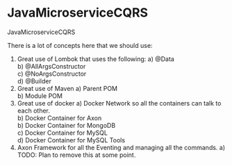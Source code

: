 # JavaMicroserviceCQRS
JavaMicroserviceCQRS

There is a lot of concepts here that we should use:
1) Great use of Lombok that uses the following:
    a) @Data \
    b) @AllArgsConstructor \
    c) @NoArgsConstructor \
    d) @Builder
2) Great use of Maven
    a) Parent POM \
    b) Module POM
3) Great use of docker
    a) Docker Network so all the containers can talk to each other. \
    b) Docker Container for Axon \
    b) Docker Container for MongoDB \
    c) Docker Container for MySQL \
    d) Docker Container for MySQL Tools
4) Axon Framework for all the Eventing and managing all the commands.
    a) TODO: Plan to remove this at some point.
